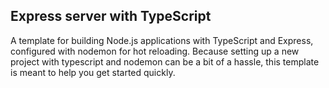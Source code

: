 ## Express server with TypeScript
A template for building Node.js applications with TypeScript and Express, configured with nodemon for hot reloading. Because setting up a new project with typescript and nodemon can be a bit of a hassle, this template is meant to help you get started quickly.
